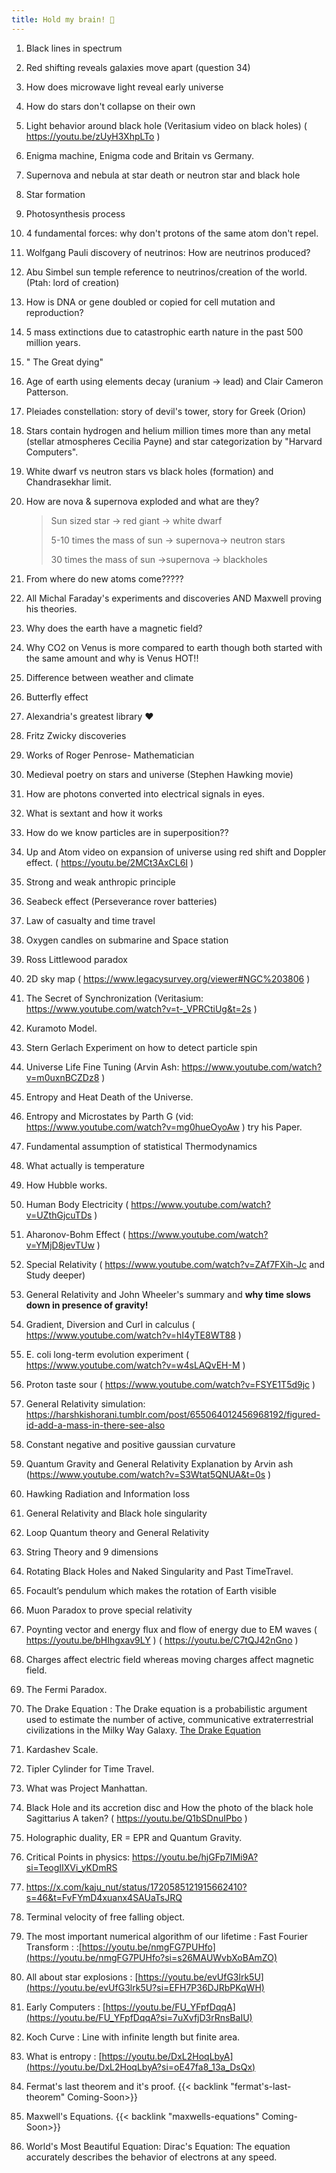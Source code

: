 ```yaml
---
title: Hold my brain! 🧠
---
```

1. Black lines in spectrum
2. Red shifting reveals galaxies move apart (question 34)
3. How does microwave light reveal early universe
4. How do stars don't collapse on their own
5. Light behavior around black hole (Veritasium video on black holes) ( https://youtu.be/zUyH3XhpLTo )
6. Enigma machine, Enigma code and Britain vs Germany.
7. Supernova and nebula at star death or neutron star and black hole
8. Star formation
9. Photosynthesis process
10. 4 fundamental forces: why don't protons of the same atom don't repel.
11. Wolfgang Pauli discovery of neutrinos: How are neutrinos produced?
12. Abu Simbel sun temple reference to neutrinos/creation of the world. (Ptah: lord of creation)
13. How is DNA or gene doubled or copied for cell mutation and reproduction?
14. 5 mass extinctions due to catastrophic earth nature in the past 500 million years.
15. " The Great dying"
16. Age of earth using elements decay (uranium -> lead) and Clair Cameron Patterson.
17. Pleiades constellation: story of devil's tower, story for Greek (Orion)
18. Stars contain hydrogen and helium million times more than any metal (stellar atmospheres Cecilia Payne) and star categorization by "Harvard Computers".
19. White dwarf vs neutron stars vs black holes (formation) and Chandrasekhar limit.
20. How are nova & supernova exploded and what are they?

    > Sun sized star -> red giant -> white dwarf
    > 
    > 5-10 times the mass of sun -> supernova-> neutron stars
    > 
    > 30 times the mass of sun ->supernova -> blackholes

21.  From where do new atoms come?????
22.  All Michal Faraday's experiments and discoveries AND Maxwell proving his theories.
23.  Why does the earth have a magnetic field?
24.  Why CO2 on Venus is more compared to earth though both started with the same amount and why is Venus HOT!!
25.  Difference between weather and climate
26.  Butterfly effect
27.  Alexandria's greatest library ❤️
28.  Fritz Zwicky discoveries
29.  Works of Roger Penrose- Mathematician
30. Medieval poetry on stars and universe (Stephen Hawking movie)
31. How are photons converted into electrical signals in eyes.
32. What is sextant and how it works
33. How do we know particles are in superposition??
34. Up and Atom video on expansion of universe using red shift and Doppler effect. ( https://youtu.be/2MCt3AxCL6I )
35. Strong and weak anthropic principle
36. Seabeck effect (Perseverance rover batteries)
37. Law of casualty and time travel
38. Oxygen candles on submarine and Space station
39. Ross Littlewood paradox
40. 2D sky map ( https://www.legacysurvey.org/viewer#NGC%203806 )
41. The Secret of Synchronization (Veritasium: https://www.youtube.com/watch?v=t-_VPRCtiUg&t=2s )
42. Kuramoto Model.
43. Stern Gerlach Experiment on how to detect particle spin
44. Universe Life Fine Tuning (Arvin Ash: https://www.youtube.com/watch?v=m0uxnBCZDz8 )
45. Entropy and Heat Death of the Universe.
46. Entropy and Microstates by Parth G (vid: https://www.youtube.com/watch?v=mg0hueOyoAw ) try his Paper.
47. Fundamental assumption of statistical Thermodynamics
48. What actually is temperature
49. How Hubble works.
50. Human Body Electricity ( https://www.youtube.com/watch?v=UZthGjcuTDs )
51. Aharonov-Bohm Effect ( https://www.youtube.com/watch?v=YMjD8jevTUw )
52. Special Relativity ( https://www.youtube.com/watch?v=ZAf7FXih-Jc and Study deeper)
53. General Relativity and John Wheeler's summary and **why time slows down in presence of gravity!**
54. Gradient, Diversion and Curl in calculus ( https://www.youtube.com/watch?v=hI4yTE8WT88 )
55. E. coli long-term evolution experiment ( https://www.youtube.com/watch?v=w4sLAQvEH-M )
56. Proton taste sour ( https://www.youtube.com/watch?v=FSYE1T5d9jc ) 
57. General Relativity simulation: https://harshkishorani.tumblr.com/post/655064012456968192/figured-id-add-a-mass-in-there-see-also
58. Constant negative and positive gaussian curvature
59. Quantum Gravity and General Relativity Explanation by Arvin ash (https://www.youtube.com/watch?v=S3Wtat5QNUA&t=0s )
60. Hawking Radiation and Information loss
61. General Relativity and Black hole singularity
62. Loop Quantum theory and General Relativity
63. String Theory and 9 dimensions
64. Rotating Black Holes and Naked Singularity and Past TimeTravel.
65. Focault’s pendulum which makes the rotation of Earth visible
66. Muon Paradox to prove special relativity
67. Poynting vector and energy flux and flow of energy due to EM waves ( https://youtu.be/bHIhgxav9LY ) ( https://youtu.be/C7tQJ42nGno )
68. Charges affect electric field whereas moving charges affect magnetic field.
69. The Fermi Paradox. 
70. The Drake Equation : The Drake equation is a probabilistic argument used to estimate the number of active, communicative extraterrestrial civilizations in the Milky Way Galaxy. [The Drake Equation](https://s3-us-west-2.amazonaws.com/secure.notion-static.com/924542d0-204b-4531-a20f-95fd1b8bc478/Untitled.png) 
71. Kardashev Scale.
72. Tipler Cylinder for Time Travel. 
73. What was Project Manhattan.
74.  Black Hole and its accretion disc and How the photo of the black hole Sagittarius A taken? ( https://youtu.be/Q1bSDnuIPbo ) 
75. Holographic duality, ER = EPR and Quantum Gravity.
76. Critical Points in physics: https://youtu.be/hjGFp7lMi9A?si=TeogIIXVi_yKDmRS
77. https://x.com/kaju_nut/status/1720585121915662410?s=46&t=FvFYmD4xuanx4SAUaTsJRQ
78. Terminal velocity of free falling object.
79. The most important numerical algorithm of our lifetime : Fast Fourier Transform : :[https://youtu.be/nmgFG7PUHfo](https://youtu.be/nmgFG7PUHfo?si=s26MAUWvbXoBAmZO)
80. All about star explosions : [https://youtu.be/evUfG3lrk5U](https://youtu.be/evUfG3lrk5U?si=EFH7P36DJRbPKqWH)
81. Early Computers : [https://youtu.be/FU_YFpfDqqA](https://youtu.be/FU_YFpfDqqA?si=7uXvfjD3rRnsBaIU)
82. Koch Curve : Line with infinite length but finite area.
83. What is entropy : [https://youtu.be/DxL2HoqLbyA](https://youtu.be/DxL2HoqLbyA?si=oE47fa8_13a_DsQx)
84. Fermat's last theorem and it's proof. {{< backlink "fermat's-last-theorem" Coming-Soon>}}
85. Maxwell's Equations. {{< backlink "maxwells-equations" Coming-Soon>}}
86. World's Most Beautiful Equation: Dirac's Equation: The equation accurately describes the behavior of electrons at any speed. 